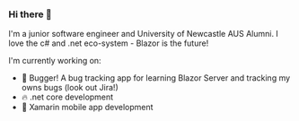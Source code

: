 ### Hi there 👋
I'm a junior software engineer and University of Newcastle AUS Alumni. I love the c# and .net eco-system - Blazor is the future!

I'm currently working on:
- 🐛 Bugger! A bug tracking app for learning Blazor Server and tracking my owns bugs (look out Jira!)
- 🔥 .net core development
- 📱 Xamarin mobile app development
